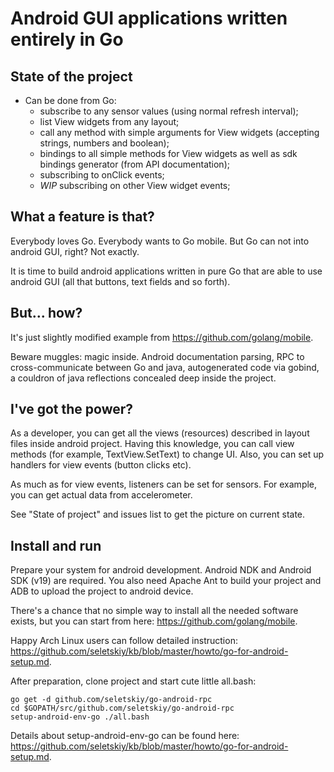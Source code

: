 # Android GUI applications written entirely in Go

## State of the project

* Can be done from Go:
  * subscribe to any sensor values (using normal refresh interval);
  * list View widgets from any layout;
  * call any method with simple arguments for View widgets (accepting strings,
    numbers and boolean);
  * bindings to all simple methods for View widgets as well as sdk bindings
    generator (from API documentation);
  * subscribing to onClick events;
  * *WIP* subscribing on other View widget events;

## What a feature is that?

Everybody loves Go. Everybody wants to Go mobile.
But Go can not into android GUI, right? Not exactly.

It is time to build android applications written in pure Go
that are able to use android GUI (all that buttons, text fields
and so forth).

## But... how?

It's just slightly modified example from https://github.com/golang/mobile.

Beware muggles: magic inside. Android documentation parsing,
RPC to cross-communicate between Go and java, autogenerated code
via gobind, a couldron of java reflections concealed deep inside
the project.

## I've got the power?

As a developer, you can get all the views (resources) described in layout files
inside android project. Having this knowledge, you can call view methods
(for example, TextView.SetText) to change UI. Also, you can set up handlers
for view events (button clicks etc).

As much as for view events, listeners can be set for sensors. For example,
you can get actual data from accelerometer.

See "State of project" and issues list to get the picture on current state.

## Install and run

Prepare your system for android development. Android NDK and Android SDK (v19)
are required. You also need Apache Ant to build your project and
ADB to upload the project to android device.

There's a chance that no simple way to install all the needed software exists,
but you can start from here: https://github.com/golang/mobile.

Happy Arch Linux users can follow detailed instruction:
https://github.com/seletskiy/kb/blob/master/howto/go-for-android-setup.md.

After preparation, clone project and start cute little all.bash:
```
go get -d github.com/seletskiy/go-android-rpc
cd $GOPATH/src/github.com/seletskiy/go-android-rpc
setup-android-env-go ./all.bash
```

Details about setup-android-env-go can be found here:
https://github.com/seletskiy/kb/blob/master/howto/go-for-android-setup.md.
